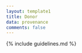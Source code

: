 ```yaml
---
layout: template1
title: Donor
data: provenance
comments: false
---
```


{% include guidelines.md %}
